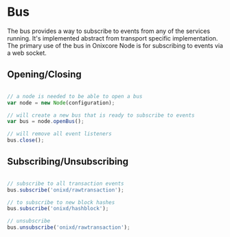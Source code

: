 # Bus
The bus provides a way to subscribe to events from any of the services running. It's implemented abstract from transport specific implementation. The primary use of the bus in Onixcore Node is for subscribing to events via a web socket.

## Opening/Closing

```javascript

// a node is needed to be able to open a bus
var node = new Node(configuration);

// will create a new bus that is ready to subscribe to events
var bus = node.openBus();

// will remove all event listeners
bus.close();
```

## Subscribing/Unsubscribing

```javascript

// subscribe to all transaction events
bus.subscribe('onixd/rawtransaction');

// to subscribe to new block hashes
bus.subscribe('onixd/hashblock');

// unsubscribe
bus.unsubscribe('onixd/rawtransaction');
```
